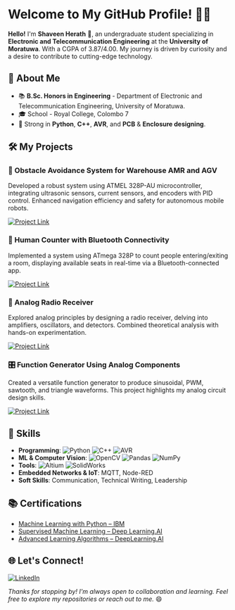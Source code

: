 # Welcome to My GitHub Profile! 👨‍💻

**Hello!** I'm **Shaveen Herath** 👋, an undergraduate student specializing in **Electronic and Telecommunication Engineering** at the **University of Moratuwa**. With a CGPA of 3.87/4.00. My journey is driven by curiosity and a desire to contribute to cutting-edge technology.



## 🌟 About Me

- 📚 **B.Sc. Honors in Engineering** - Department of Electronic and Telecommunication Engineering, University of Moratuwa.
- 🎓 School - Royal College, Colombo 7 
- 🔧 Strong in **Python**, **C++**, **AVR**, and **PCB** & **Enclosure designing**.

## 🛠 My Projects

### 🚧 Obstacle Avoidance System for Warehouse AMR and AGV
Developed a robust system using ATMEL 328P-AU microcontroller, integrating ultrasonic sensors, current sensors, and encoders with PID control. Enhanced navigation efficiency and safety for autonomous mobile robots.

[![Project Link](https://img.shields.io/badge/Repo-Visit%20Project-brightgreen)](https://github.com/shaveenherath/Obstacle-Avoidance-System-for-industrial-applications-AMR-AGV)

### 👤 Human Counter with Bluetooth Connectivity
Implemented a system using ATmega 328P to count people entering/exiting a room, displaying available seats in real-time via a Bluetooth-connected app.

[![Project Link](https://img.shields.io/badge/Repo-Visit%20Project-brightgreen)](https://github.com/shaveenherath/Human-Counter-)

### 📡 Analog Radio Receiver
Explored analog principles by designing a radio receiver, delving into amplifiers, oscillators, and detectors. Combined theoretical analysis with hands-on experimentation.

[![Project Link](https://img.shields.io/badge/Repo-Visit%20Project-brightgreen)](https://github.com/shaveenherath/Analog_Radio)

### 🎛 Function Generator Using Analog Components
Created a versatile function generator to produce sinusoidal, PWM, sawtooth, and triangle waveforms. This project highlights my analog circuit design skills.

[![Project Link](https://img.shields.io/badge/Repo-Visit%20Project-brightgreen)](https://github.com/OhmFusion/Analog-Function-Generator)

## 🧠 Skills

- **Programming**: ![Python](https://img.shields.io/badge/-Python-3776AB?logo=python&logoColor=white) ![C++](https://img.shields.io/badge/-C++-00599C?logo=cplusplus&logoColor=white) ![AVR](https://img.shields.io/badge/-AVR-FF5733)
- **ML & Computer Vision**: ![OpenCV](https://img.shields.io/badge/-OpenCV-5C3EE8?logo=opencv&logoColor=white) ![Pandas](https://img.shields.io/badge/-Pandas-150458?logo=pandas&logoColor=white) ![NumPy](https://img.shields.io/badge/-NumPy-013243?logo=numpy&logoColor=white)
- **Tools**: ![Altium](https://img.shields.io/badge/-Altium-0077C0) ![SolidWorks](https://img.shields.io/badge/-SolidWorks-FF3C00)
- **Embedded Networks & IoT**: MQTT, Node-RED
- **Soft Skills**: Communication, Technical Writing, Leadership


## 📚 Certifications

- [Machine Learning with Python – IBM](https://coursera.org/share/756dd802ec300fc1cf1bdca014108d56)
- [Supervised Machine Learning – Deep Learning.AI](https://coursera.org/share/7e17501ee455843197f62fd33591008f)
- [Advanced Learning Algorithms – DeepLearning.AI](https://coursera.org/share/ec35fe67e3c5b2dcb9e92e4d2c0bb4fc)

## 🌐 Let's Connect!

[![LinkedIn](https://img.shields.io/badge/-LinkedIn-0077B5?logo=linkedin&logoColor=white)](https://www.linkedin.com/in/shaveen-herath-45340824b/)


_Thanks for stopping by! I'm always open to collaboration and learning. Feel free to explore my repositories or reach out to me._ 😄
